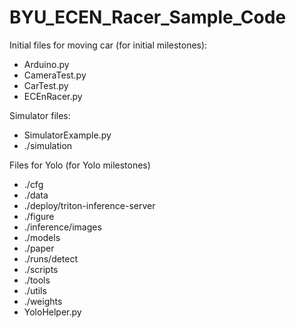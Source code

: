 # BYU_ECEN_Racer_Sample_Code


Initial files for moving car (for initial milestones):
- Arduino.py
- CameraTest.py
- CarTest.py
- ECEnRacer.py

Simulator files:
- SimulatorExample.py
- ./simulation

Files for Yolo (for Yolo milestones)
- ./cfg
- ./data
- ./deploy/triton-inference-server
- ./figure
- ./inference/images
- ./models
- ./paper
- ./runs/detect
- ./scripts
- ./tools
- ./utils
- ./weights
- YoloHelper.py
